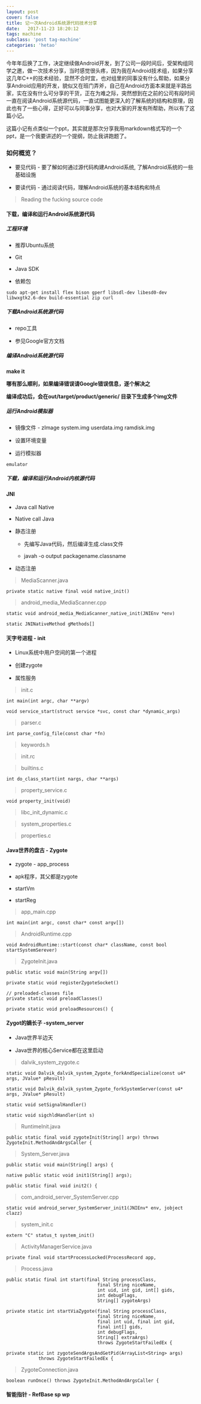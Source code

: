 ```yaml
---
layout: post
cover: false
title: 记一次Android系统源代码技术分享
date:   2017-11-23 18:20:12
tags: machine
subclass: 'post tag-machine'
categories: 'hetao'
---
```


今年年后换了工作，决定继续做Android开发，到了公司一段时间后，受架构组同学之邀，做一次技术分享，当时感觉很头疼，因为我在Android技术组，如果分享这几年C++的技术经验，显然不合时宜，也对组里的同事没有什么帮助，如果分享Android应用的开发，貌似又在班门弄斧，自己在Android方面本来就是半路出家，实在没有什么可分享的干货，正在为难之际，突然想到在之前的公司有段时间一直在阅读Android系统源代码，一直试图能更深入的了解系统的结构和原理，因此也有了一些心得，正好可以与同事分享，也对大家的开发有所帮助，所以有了这篇小记。
   
这篇小记有点类似一个ppt，其实就是那次分享我用markdown格式写的一个ppt，是一个我要讲述的一个提纲，防止我讲跑题了。


### 如何概览？

* 要见代码 - 要了解如何通过源代码构建Android系统, 了解Android系统的一些基础设施

* 要读代码 - 通过阅读代码，理解Android系统的基本结构和特点

> Reading the fucking source code

#### 下载，编译和运行Android系统源代码

##### 工程环境

* 推荐Ubuntu系统

* Git

* Java SDK

* 依赖包

```
sudo apt-get install flex bison gperf libsdl-dev libesd0-dev libwxgtk2.6-dev build-essential zip curl
```

##### 下载Android系统源代码

* repo工具

* 参见Google官方文档

##### 编译Android系统源代码

**make it**

**哪有那么顺利，如果编译错误请Google错误信息，逐个解决之**

**编译成功后，会在out/target/product/generic/ 目录下生成多个img文件**

##### 运行Android模拟器

* 镜像文件 - zImage system.img userdata.img ramdisk.img

* 设置环境变量

* 运行模拟器

```
emulator
```

##### 下载，编译和运行Android内核源代码


#### JNI

* Java call Native

* Native call Java

* 静态注册

    * 先编写Java代码，然后编译生成.class文件
    
    * javah -o output packagename.classname

* 动态注册

> MediaScanner.java

```
private static native final void native_init()
```

> android_media_MediaScanner.cpp

```
static void android_media_MediaScanner_native_init(JNIEnv *env)

static JNINativeMethod gMethods[]
```

#### 天字号进程 - init

* Linux系统中用户空间的第一个进程

* 创建zygote

* 属性服务

> init.c

```
int main(int argc, char **argv)

void service_start(struct service *svc, const char *dynamic_args)

```

> parser.c

```
int parse_config_file(const char *fn)
```

> keywords.h

> init.rc

> builtins.c

```
int do_class_start(int nargs, char **args)
```

> property_service.c

```
void property_init(void)
```

> libc_init_dynamic.c

> system_properties.c

> properties.c

#### Java世界的盘古 - Zygote

* zygote - app_process

* apk程序，其父都是zygote

* startVm

* startReg

> app_main.cpp

```
int main(int argc, const char* const argv[])

```

> AndroidRuntime.cpp

```
void AndroidRuntime::start(const char* className, const bool startSystemSerever)
```

> ZygoteInit.java


```
public static void main(String argv[])

private static void registerZygoteSocket()

// preloaded-classes file
private static void preloadClasses()

private static void preloadResources() {

```

#### Zygot的嫡长子 -system_server

* Java世界半边天

* Java世界的核心Service都在这里启动

> dalvik_system_zygote.c

```
static void Dalvik_dalvik_system_Zygote_forkAndSpecialize(const u4* args, JValue* pResult)
    
static void Dalvik_dalvik_system_Zygote_forkSystemServer(const u4* args, JValue* pResult) 
 
static void setSignalHandler() 

static void sigchldHandler(int s)

```

> RuntimeInit.java

```
public static final void zygoteInit(String[] argv) throws ZygoteInit.MethodAndArgsCaller {
```

> System_Server.java

```
public static void main(String[] args) {

native public static void init1(String[] args);

public static final void init2() {

```
> com_android_server_SystemServer.cpp

```
static void android_server_SystemServer_init1(JNIEnv* env, jobject clazz)

```

> system_init.c

```
extern "C" status_t system_init()

```

> ActivityManagerService.java

```
private final void startProcessLocked(ProcessRecord app,

```

> Process.java

```
public static final int start(final String processClass,
                                  final String niceName,
                                  int uid, int gid, int[] gids,
                                  int debugFlags,
                                  String[] zygoteArgs)

private static int startViaZygote(final String processClass,
                                  final String niceName,
                                  final int uid, final int gid,
                                  final int[] gids,
                                  int debugFlags,
                                  String[] extraArgs)
                                  throws ZygoteStartFailedEx {

private static int zygoteSendArgsAndGetPid(ArrayList<String> args)
            throws ZygoteStartFailedEx {
```

> ZygoteConnection.java 

```
boolean runOnce() throws ZygoteInit.MethodAndArgsCaller {

```

#### 智能指针 - RefBase sp wp
